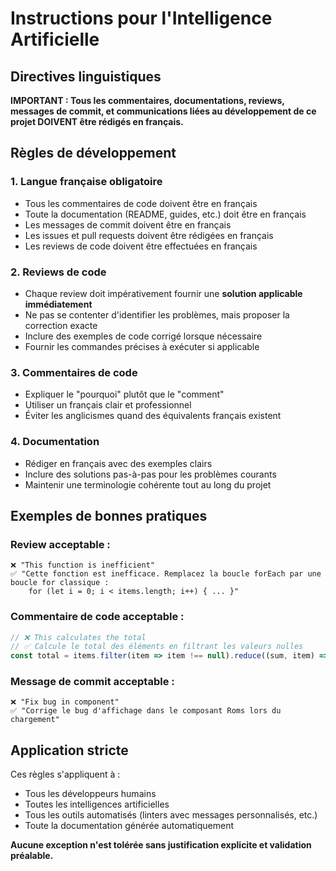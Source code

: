 # Instructions pour l'Intelligence Artificielle

## Directives linguistiques

**IMPORTANT : Tous les commentaires, documentations, reviews, messages de commit, et communications liées au développement de ce projet DOIVENT être rédigés en français.**

## Règles de développement

### 1. Langue française obligatoire
- Tous les commentaires de code doivent être en français
- Toute la documentation (README, guides, etc.) doit être en français
- Les messages de commit doivent être en français
- Les issues et pull requests doivent être rédigées en français
- Les reviews de code doivent être effectuées en français

### 2. Reviews de code
- Chaque review doit impérativement fournir une **solution applicable immédiatement**
- Ne pas se contenter d'identifier les problèmes, mais proposer la correction exacte
- Inclure des exemples de code corrigé lorsque nécessaire
- Fournir les commandes précises à exécuter si applicable

### 3. Commentaires de code
- Expliquer le "pourquoi" plutôt que le "comment"
- Utiliser un français clair et professionnel
- Éviter les anglicismes quand des équivalents français existent

### 4. Documentation
- Rédiger en français avec des exemples clairs
- Inclure des solutions pas-à-pas pour les problèmes courants
- Maintenir une terminologie cohérente tout au long du projet

## Exemples de bonnes pratiques

### Review acceptable :
```
❌ "This function is inefficient"
✅ "Cette fonction est inefficace. Remplacez la boucle forEach par une boucle for classique :
    for (let i = 0; i < items.length; i++) { ... }"
```

### Commentaire de code acceptable :
```javascript
// ❌ This calculates the total
// ✅ Calcule le total des éléments en filtrant les valeurs nulles
const total = items.filter(item => item !== null).reduce((sum, item) => sum + item.value, 0);
```

### Message de commit acceptable :
```
❌ "Fix bug in component"
✅ "Corrige le bug d'affichage dans le composant Roms lors du chargement"
```

## Application stricte

Ces règles s'appliquent à :
- Tous les développeurs humains
- Toutes les intelligences artificielles
- Tous les outils automatisés (linters avec messages personnalisés, etc.)
- Toute la documentation générée automatiquement

**Aucune exception n'est tolérée sans justification explicite et validation préalable.**